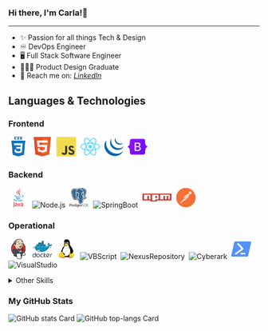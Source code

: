 ### Hi there, I'm Carla!👋

---
- ✨ Passion for all things Tech &  Design
- ♾️ DevOps Engineer 
- 🖥 Full Stack Software Engineer
- 🧑🏾‍🎓 Product Design Graduate
- 📧 Reach me on: *[LinkedIn](https://www.linkedin.com/in/carla-sofia-lima-a814091a5?lipi=urn%3Ali%3Apage%3Ad_flagship3_profile_view_base_contact_details%3BsJKzp85lR6KmVyfo62lhdQ%3D%3D)*

## Languages & Technologies 

### Frontend 

<img src="https://github.com/devicons/devicon/blob/master/icons/css3/css3-plain-wordmark.svg"  title="CSS3" alt="CSS" width="40" height="40"/>&nbsp;
<img src="https://github.com/devicons/devicon/blob/master/icons/html5/html5-original.svg" title="HTML5" alt="HTML" width="40" height="40"/>&nbsp;
<img src="https://github.com/devicons/devicon/blob/master/icons/javascript/javascript-original.svg" title="JavaScript" alt="JavaScript" width="40" height="40"/>&nbsp;
<img src="https://github.com/devicons/devicon/blob/master/icons/react/react-original.svg" title="React.js" alt="React.js" width="40" height="40"/>&nbsp;
<img src="https://github.com/devicons/devicon/blob/master/icons/jquery/jquery-original.svg" title="jQuery" alt="jQuery" width="40" height="40"/>&nbsp;
<img src="https://github.com/devicons/devicon/blob/master/icons/bootstrap/bootstrap-original.svg" title="Bootstrap" alt="Bootstrap" width="40" height="40"/>&nbsp;

### Backend

<img src="https://github.com/devicons/devicon/blob/master/icons/java/java-original-wordmark.svg" title="Java" alt="Java" width="40" height="40"/>&nbsp;
<img src="https://github.com/Asabeneh/asabeneh/blob/master/images/nodejs.svg" title="Node.js" alt="Node.js" width="40" height="40"/>&nbsp;
<img src="https://github.com/devicons/devicon/blob/master/icons/postgresql/postgresql-original-wordmark.svg" title="PSQL"  alt="PSQL" width="40" height="40"/>&nbsp;
<img src="https://4.bp.blogspot.com/-ou-a_Aa1t7A/W6IhNc3Q0gI/AAAAAAAAD6Y/pwh44arKiuM_NBqB1H7Pz4-7QhUxAgZkACLcBGAs/s1600/spring-boot-logo.png" title="SpringBoot" alt="SpringBoot" width="60" height="40"/>&nbsp;
<img src="https://github.com/devicons/devicon/blob/master/icons/npm/npm-original-wordmark.svg" title="npm" alt="npm" width="60" height="40"/>&nbsp;
<img src="https://github.com/devicons/devicon/blob/master/icons/postman/postman-original.svg" title="postman" alt="postman" width="40" height="40"/>&nbsp;


### Operational

<img src="https://github.com/devicons/devicon/blob/master/icons/jenkins/jenkins-original.svg" title="Jenkins" alt="Jenkins" width="40" height="40"/>&nbsp;
<img src="https://github.com/devicons/devicon/blob/master/icons/docker/docker-original-wordmark.svg" title="Docker" alt="Docker" width="40" height="40"/>&nbsp;
<img src="https://github.com/devicons/devicon/blob/master/icons/linux/linux-original.svg" title="linux" alt="Linux" width="40" height="40"/>&nbsp;
<img src="https://cdn3.iconfinder.com/data/icons/blue-ulitto/128/Executable_files_VBScript_File-512.png" title="VBScript" alt="VBScript" width="40" height="40"/>&nbsp;
<img src="https://static.wixstatic.com/media/277f7d_baeb89dc948f42778d5699d68aa6aa7f~mv2.png/v1/fill/w_358,h_358,al_c,lg_1,q_85/277f7d_baeb89dc948f42778d5699d68aa6aa7f~mv2.png" title="NexusRepository" alt="NexusRepository" width="40" height="40"/>&nbsp;
<img src="https://cdn.icon-icons.com/icons2/2699/PNG/512/cyberark_logo_icon_168315.png" title="Cyberark" alt="Cyberark" width="40" height="40"/>&nbsp;
<img src="https://github.com/devicons/devicon/blob/master/icons/powershell/powershell-original.svg" title="Powershell" alt="Powershell" width="40" height="40"/>&nbsp;
<img src="https://sonatypecommunity.gallerycdn.vsassets.io/extensions/sonatypecommunity/vscode-iq-plugin/1.3.4/1691065661831/Microsoft.VisualStudio.Services.Icons.Default" title="VisualStudio" alt="VisualStudio" width="50" height="50"/>&nbsp;

<details>
<summary>Other Skills</summary>
<img src="https://github.com/devicons/devicon/blob/master/icons/git/git-original-wordmark.svg" alt="Git" width ="50" height ="50"/>&nbsp;
<img src="https://github.com/devicons/devicon/blob/master/icons/github/github-original-wordmark.svg" alt="Git Hub" width ="40" height ="40"/>&nbsp;
<img src="https://github.com/Asabeneh/asabeneh/blob/master/images/figma.svg" alt="Figma" width ="40" height ="40"/>&nbsp;
<img src="https://github.com/Asabeneh/asabeneh/blob/master/images/visual-studio-code.svg" alt="VSCode" width ="40" height ="40"/>&nbsp;
<img src="https://upload.wikimedia.org/wikipedia/commons/thumb/9/9c/IntelliJ_IDEA_Icon.svg/1024px-IntelliJ_IDEA_Icon.svg.png" alt="IntelliJ" width ="40" height ="40"/>&nbsp;
<img src="https://cdn.icon-icons.com/icons2/2699/PNG/512/atlassian_jira_logo_icon_170511.png" alt="jira" width ="40" height ="40"/>&nbsp;
<img src="https://github.com/devicons/devicon/blob/master/icons/photoshop/photoshop-original.svg" alt="Photoshop" width ="50" height ="50"/>&nbsp;
<img src="https://github.com/devicons/devicon/blob/master/icons/illustrator/illustrator-line.svg" alt="Iillustrator" width ="50" height ="50"/>&nbsp;




  
</details>

**<h3 align="left">My GitHub Stats</h3>**

<p align="left">
  <img width="48%" src="https://github-readme-stats.vercel.app/api?username=csmorenolima&theme=react&hide_title=false&hide_rank=false&show_icons=true&include_all_commits=false&count_private=true&line_height=23" alt="GitHub stats Card" />
    <img width="48%" src="https://github-readme-stats.vercel.app/api/top-langs?username=csmorenolima&theme=react&hide_title=false&layout=compact&langs_count=6&hide_progress=false&card_width=400" alt="GitHub top-langs Card" />
</p>

